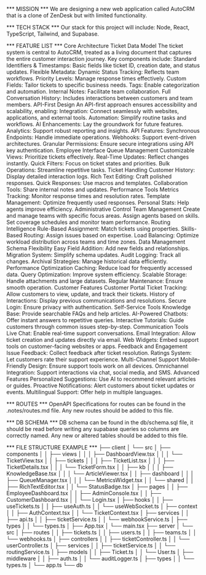*** MISSION ***
We are designing a new web application called AutoCRM that is a clone of ZenDesk but with limited functionality.

*** TECH STACK ***
Our stack for this project will include: Node, React, TypeScript, Tailwind, and Supabase.

*** FEATURE LIST ***
Core Architecture
	Ticket Data Model
		The ticket system is central to AutoCRM, treated as a living document that captures the entire customer interaction journey. Key components include:
			Standard Identifiers & Timestamps: Basic fields like ticket ID, creation date, and status updates.
			Flexible Metadata:
				Dynamic Status Tracking: Reflects team workflows.
				Priority Levels: Manage response times effectively.
				Custom Fields: Tailor tickets to specific business needs.
				Tags: Enable categorization and automation.
				Internal Notes: Facilitate team collaboration.
				Full Conversation History: Includes interactions between customers and team members.
API-First Design
	An API-first approach ensures accessibility and scalability, enabling:
		Integration: Connect seamlessly with websites, applications, and external tools.
		Automation: Simplify routine tasks and workflows.
		AI Enhancements: Lay the groundwork for future features.
		Analytics: Support robust reporting and insights.
	API Features:
		Synchronous Endpoints: Handle immediate operations.
		Webhooks: Support event-driven architectures.
		Granular Permissions: Ensure secure integrations using API key authentication.
Employee Interface
	Queue Management
		Customizable Views: Prioritize tickets effectively.
		Real-Time Updates: Reflect changes instantly.
		Quick Filters: Focus on ticket states and priorities.
		Bulk Operations: Streamline repetitive tasks.
	Ticket Handling
		Customer History: Display detailed interaction logs.
		Rich Text Editing: Craft polished responses.
		Quick Responses: Use macros and templates.
		Collaboration Tools: Share internal notes and updates.
	Performance Tools
		Metrics Tracking: Monitor response times and resolution rates.
		Template Management: Optimize frequently used responses.
		Personal Stats: Help agents improve efficiency.
Administrative Control
	Team Management
		Create and manage teams with specific focus areas.
		Assign agents based on skills.
		Set coverage schedules and monitor team performance.
	Routing Intelligence
		Rule-Based Assignment: Match tickets using properties.
		Skills-Based Routing: Assign issues based on expertise.
		Load Balancing: Optimize workload distribution across teams and time zones.
Data Management
	Schema Flexibility
		Easy Field Addition: Add new fields and relationships.
		Migration System: Simplify schema updates.
		Audit Logging: Track all changes.
		Archival Strategies: Manage historical data efficiently.
	Performance Optimization
		Caching: Reduce load for frequently accessed data.
		Query Optimization: Improve system efficiency.
		Scalable Storage: Handle attachments and large datasets.
		Regular Maintenance: Ensure smooth operation.
Customer Features
	Customer Portal
		Ticket Tracking: Allow customers to view, update, and track their tickets.
		History of Interactions: Display previous communications and resolutions.
		Secure Login: Ensure privacy with authentication.
	Self-Service Tools
		Knowledge Base: Provide searchable FAQs and help articles.
		AI-Powered Chatbots: Offer instant answers to repetitive queries.
		Interactive Tutorials: Guide customers through common issues step-by-step.
	Communication Tools
		Live Chat: Enable real-time support conversations.
		Email Integration: Allow ticket creation and updates directly via email.
		Web Widgets: Embed support tools on customer-facing websites or apps.
	Feedback and Engagement
		Issue Feedback: Collect feedback after ticket resolution.
		Ratings System: Let customers rate their support experience.
	Multi-Channel Support
		Mobile-Friendly Design: Ensure support tools work on all devices.
		Omnichannel Integration: Support interactions via chat, social media, and SMS.
	Advanced Features
		Personalized Suggestions: Use AI to recommend relevant articles or guides.
		Proactive Notifications: Alert customers about ticket updates or events.
		Multilingual Support: Offer help in multiple languages.

*** ROUTES ***
	OpenAPI Specifications for routes can be found in the .notes/routes.md file. Any new routes should be added to this file.

*** DB SCHEMA ***
	DB schema can be found in the db/schema.sql file, it should be read before writing any supabase queries so columns are correctly named. Any new or altered tables should be added to this file.

*** FILE STRUCTURE EXAMPLE ***
├── client
│   └── src
│       ├── components
│       │   ├── views
│       │   │   ├── DashboardView.tsx
│       │   │   └── TicketView.tsx
│       │   ├── tickets
│       │   │   ├── TicketList.tsx
│       │   │   ├── TicketDetails.tsx
│       │   │   └── TicketForm.tsx
│       │   ├── kb
│       │   │   ├── KnowledgeBase.tsx
│       │   │   └── ArticleViewer.tsx
│       │   ├── dashboard
│       │   │   ├── QueueManager.tsx
│       │   │   └── MetricsWidget.tsx
│       │   └── shared
│       │       ├── RichTextEditor.tsx
│       │       └── StatusBadge.tsx
│       ├── pages
│       │   ├── EmployeeDashboard.tsx
│       │   ├── AdminConsole.tsx
│       │   ├── CustomerDashboard.tsx
│       │   └── Login.tsx
│       ├── hooks
│       │   ├── useTickets.ts
│       │   ├── useAuth.ts
│       │   └── useWebSocket.ts
│       ├── context
│       │   ├── AuthContext.tsx
│       │   └── TicketContext.tsx
│       ├── services
│       │   ├── api.ts
│       │   ├── ticketService.ts
│       │   └── webhookService.ts
│       ├── types
│       │   └── types.ts
│       ├── App.tsx
│       └── main.tsx
├── server
│   └── src
│       ├── routes
│       │   ├── tickets.ts
│       │   ├── users.ts
│       │   ├── teams.ts
│       │   └── webhooks.ts
│       ├── controllers
│       │   ├── ticketController.ts
│       │   └── userController.ts
│       ├── services
│       │   ├── ticketService.ts
│       │   └── routingService.ts
│       ├── models
│       │   ├── Ticket.ts
│       │   └── User.ts
│       ├── middleware
│       │   ├── auth.ts
│       │   └── auditLogger.ts
│       ├── types
│       │   └── types.ts
│       └── app.ts
└── db
